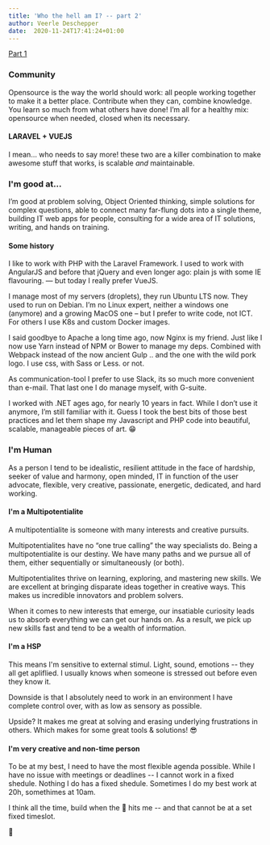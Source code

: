 ```yaml
---
title: 'Who the hell am I? -- part 2'
author: Veerle Deschepper
date:  2020-11-24T17:41:24+01:00
---
```


[Part 1](index)

### Community 
Opensource is the way the world should work: all people working together to make it a better place.
Contribute when they can, combine knowledge. You learn so much from what others have done! 
I’m all for a healthy mix: opensource when needed, closed when its necessary.

#### LARAVEL + VUEJS
I mean… who needs to say more! these two are a killer combination to make awesome stuff that works, is scalable _and_ maintainable.

### I'm good at...
I’m good at problem solving, Object Oriented thinking, simple solutions for complex questions, able to connect many far-flung dots into a single theme, building IT web apps for people, consulting for a wide area of IT solutions, writing, and hands on training.

#### Some history
I like to work with PHP with the Laravel Framework. I used to work with AngularJS and before that jQuery and even longer ago: plain js with some IE flavouring. — but today I really prefer VueJS. 

I manage most of my servers (droplets), they run Ubuntu LTS now. They used to run on Debian. I’m no Linux expert, neither a windows one 
(anymore) and a growing MacOS one – but I prefer to write code, not ICT.
For others I use K8s and custom Docker images.

I said goodbye to Apache a long time ago, now Nginx is my friend. Just like I now use Yarn instead of NPM or Bower to manage my deps. 
Combined with Webpack instead of the now ancient Gulp .. and the one with the wild pork logo. I use css, with Sass or Less. or not.

As communication-tool I prefer to use Slack, its so much more convenient than e-mail. That last one I do manage myself, with G-suite.

I worked with .NET ages ago, for nearly 10 years in fact. While I don’t use it anymore, I’m still familiar with it.
Guess I took the best bits of those best practices and let them shape my Javascript and PHP code into beautiful, scalable, manageable pieces of art. 😁

### I'm Human 
As a person I tend to be idealistic, resilient attitude in the face of hardship, seeker of value and harmony, open minded, IT in function of the user advocate, flexible, very creative, passionate, energetic, dedicated, and hard working.

#### I'm a Multipotentialite
A multipotentialite is someone with many interests and creative pursuits.

Multipotentialites have no “one true calling” the way specialists do. Being a multipotentialite is our destiny. We have many paths and we pursue all of them, either sequentially or simultaneously (or both).

Multipotentialites thrive on learning, exploring, and mastering new skills. We are excellent at bringing disparate ideas together in creative ways. This makes us incredible innovators and problem solvers.

When it comes to new interests that emerge, our insatiable curiosity leads us to absorb everything we can get our hands on. As a result, we pick up new skills fast and tend to be a wealth of information.

#### I'm a HSP
This means I'm sensitive to external stimul. Light, sound, emotions -- they all get apliflied.
I usually knows when someone is stressed out before even they know it.

Downside is that I absolutely need to work in an environment I have complete control over, with as low as sensory as possible. 

Upside? It makes me great at solving and erasing underlying frustrations in others. Which makes for some great tools & solutions! 😎

#### I'm very creative and non-time person
To be at my best, I need to have the most flexible agenda possible. While I have no issue with meetings or deadlines -- I cannot work in a fixed shedule.
Nothing I do has a fixed shedule. Sometimes I do my best work at 20h, somethimes at 10am. 

I think all the time, build when the 🎉 hits me -- and that cannot be at a set fixed timeslot. 

🤙

